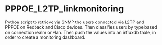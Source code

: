 # PPPOE_L2TP_linkmonitoring

Python script to retrieve via SNMP the users connected via L2TP and PPPOE on Redback and Cisco devices.
Then classifies users by type based on connection realm or vlan.
Then push the values into an influxdb table, in order to create a monitoring dashboard.
